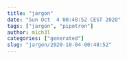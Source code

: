 ```yaml
---
title: "jargon"
date: "Sun Oct  4 00:48:52 CEST 2020"
tags: ["jargon", "pipotron"]
author: m1ch3l
categories: ["generated"]
slug: "jargon/2020-10-04-00:48:52"
---
```



